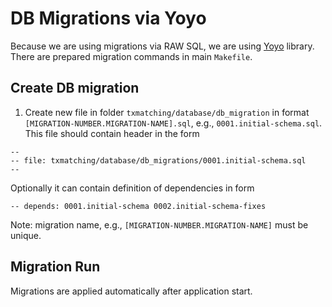 # DB Migrations via Yoyo

Because we are using migrations via RAW SQL, we are using [Yoyo](https://ollycope.com/software/yoyo/latest/) library.
There are prepared migration commands in main `Makefile`.

## Create DB migration

1. Create new file in folder `txmatching/database/db_migration` in format `[MIGRATION-NUMBER.MIGRATION-NAME].sql`,
 e.g., `0001.initial-schema.sql`. This file should contain header in the form
```
--
-- file: txmatching/database/db_migrations/0001.initial-schema.sql
--
```
Optionally it can contain definition of dependencies in form
```
-- depends: 0001.initial-schema 0002.initial-schema-fixes
```

Note: migration name, e.g., `[MIGRATION-NUMBER.MIGRATION-NAME]` must be unique.


## Migration Run

Migrations are applied automatically after application start.

